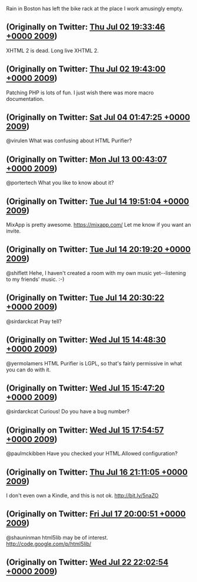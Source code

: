 Rain in Boston has left the bike rack at the place I work amusingly empty.

(Originally on Twitter: [Thu Jul 02 19:33:46 +0000 2009](https://twitter.com/ezyang/status/2441952017))
----
XHTML 2 is dead. Long live XHTML 2.

(Originally on Twitter: [Thu Jul 02 19:43:00 +0000 2009](https://twitter.com/ezyang/status/2442081309))
----
Patching PHP is lots of fun. I just wish there was more macro documentation.

(Originally on Twitter: [Sat Jul 04 01:47:25 +0000 2009](https://twitter.com/ezyang/status/2463268568))
----
@virulen What was confusing about HTML Purifier?

(Originally on Twitter: [Mon Jul 13 00:43:07 +0000 2009](https://twitter.com/ezyang/status/2606257141))
----
@portertech What you like to know about it?

(Originally on Twitter: [Tue Jul 14 19:51:04 +0000 2009](https://twitter.com/ezyang/status/2637756734))
----
MixApp is pretty awesome.  https://mixapp.com/ Let me know if you want an invite.

(Originally on Twitter: [Tue Jul 14 20:19:20 +0000 2009](https://twitter.com/ezyang/status/2638199487))
----
@shiflett Hehe, I haven't created a room with my own music yet--listening to my friends' music. :-)

(Originally on Twitter: [Tue Jul 14 20:30:22 +0000 2009](https://twitter.com/ezyang/status/2638374647))
----
@sirdarckcat Pray tell?

(Originally on Twitter: [Wed Jul 15 14:48:30 +0000 2009](https://twitter.com/ezyang/status/2651916503))
----
@yermolamers HTML Purifier is LGPL, so that's fairly permissive in what you can do with it.

(Originally on Twitter: [Wed Jul 15 15:47:20 +0000 2009](https://twitter.com/ezyang/status/2652828559))
----
@sirdarckcat Curious! Do you have a bug number?

(Originally on Twitter: [Wed Jul 15 17:54:57 +0000 2009](https://twitter.com/ezyang/status/2654850252))
----
@paulmckibben Have you checked your HTML.Allowed configuration?

(Originally on Twitter: [Thu Jul 16 21:11:05 +0000 2009](https://twitter.com/ezyang/status/2676265048))
----
I don't even own a Kindle, and this is not ok. http://bit.ly/5naZO

(Originally on Twitter: [Fri Jul 17 20:00:51 +0000 2009](https://twitter.com/ezyang/status/2694357358))
----
@shauninman html5lib may be of interest. http://code.google.com/p/html5lib/

(Originally on Twitter: [Wed Jul 22 22:02:54 +0000 2009](https://twitter.com/ezyang/status/2786265675))
----
